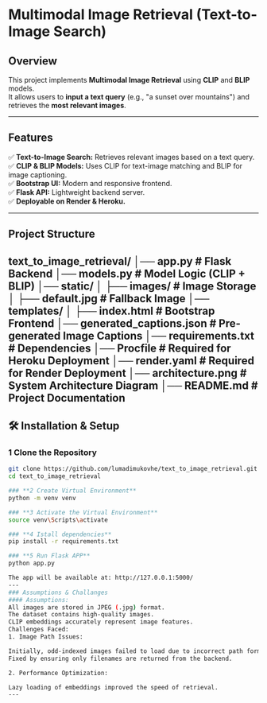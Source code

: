 # Multimodal Image Retrieval (Text-to-Image Search)

## Overview
This project implements **Multimodal Image Retrieval** using **CLIP** and **BLIP** models.  
It allows users to **input a text query** (e.g., "a sunset over mountains") and retrieves the **most relevant images**.

---

## Features
✅ **Text-to-Image Search:** Retrieves relevant images based on a text query.  
✅ **CLIP & BLIP Models:** Uses CLIP for text-image matching and BLIP for image captioning.  
✅ **Bootstrap UI:** Modern and responsive frontend.  
✅ **Flask API:** Lightweight backend server.  
✅ **Deployable on Render & Heroku.**  

---
## Project Structure
text_to_image_retrieval/
│── app.py                # Flask Backend
│── models.py             # Model Logic (CLIP + BLIP)
│── static/
│   ├── images/           # Image Storage
│   ├── default.jpg       # Fallback Image
│── templates/
│   ├── index.html        # Bootstrap Frontend
│── generated_captions.json  # Pre-generated Image Captions
│── requirements.txt      # Dependencies
│── Procfile              # Required for Heroku Deployment
│── render.yaml           # Required for Render Deployment
│── architecture.png      # System Architecture Diagram
│── README.md             # Project Documentation
---
## 🛠️ Installation & Setup

### **1 Clone the Repository**
```bash
git clone https://github.com/lumadimukovhe/text_to_image_retrieval.git
cd text_to_image_retrieval

### **2 Create Virtual Environment**
python -m venv venv

### **3 Activate the Virtual Environment**
source venv\Scripts\activate

### **4 Istall dependencies**
pip install -r requirements.txt

### **5 Run Flask APP**
python app.py

The app will be available at: http://127.0.0.1:5000/
---
### Assumptions & Challanges
#### Assumptions:
All images are stored in JPEG (.jpg) format.
The dataset contains high-quality images.
CLIP embeddings accurately represent image features.
Challenges Faced:
1️. Image Path Issues:

Initially, odd-indexed images failed to load due to incorrect path formatting (static/static/images/).
Fixed by ensuring only filenames are returned from the backend.

2. Performance Optimization:

Lazy loading of embeddings improved the speed of retrieval.
---

